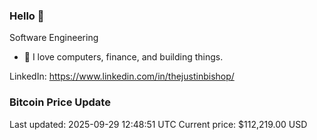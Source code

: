 ### Hello 🤙  

Software Engineering

- 🔭 I love computers, finance, and building things.
  
LinkedIn: https://www.linkedin.com/in/thejustinbishop/  


































































































































































































































































































































































































































































































































































































































































































































































































































































































































































































































































































































































### Bitcoin Price Update
Last updated: 2025-09-29 12:48:51 UTC
Current price: $112,219.00 USD
